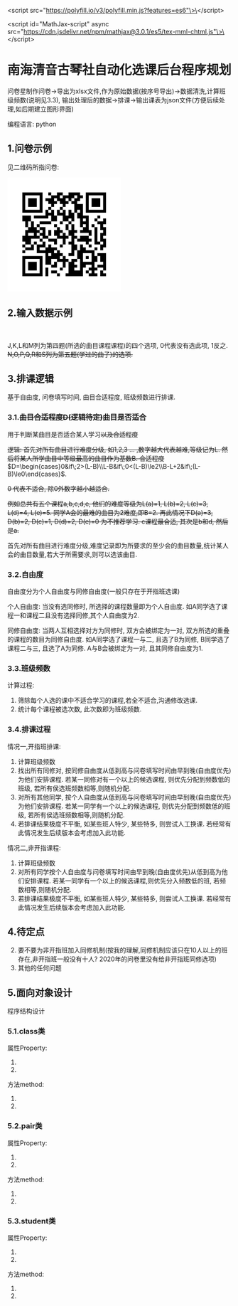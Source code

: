 \<script src="https://polyfill.io/v3/polyfill.min.js?features=es6"\>\</script\>

\<script id="MathJax-script" async src="https://cdn.jsdelivr.net/npm/mathjax@3.0.1/es5/tex-mml-chtml.js"\>\</script\>

# 南海清音古琴社自动化选课后台程序规划

问卷星制作问卷->导出为xlsx文件,作为原始数据(按序号导出)->数据清洗,计算班级频数(说明见3.3), 输出处理后的数据->排课->输出课表为json文件(方便后续处理,如后期建立图形界面)

编程语言: python

## 1.问卷示例

见二维码所指问卷:

<img src="./statistics/img/qrcode.jpg" style="zoom:50%;" />

## 2.输入数据示例

![]()

J,K,L和M列为第四题(所选的曲目课程课程)的四个选项, 0代表没有选此项, 1反之. ~~N,O,P,Q,R和S列为第五题(学过的曲子)的选项.~~

## 3.排课逻辑

基于自由度, 问卷填写时间, 曲目合适程度, 班级频数进行排课.

### 3.1.~~曲目合适程度D(逻辑待定)~~曲目是否适合

用于判断某曲目是否适合某人学习~~以及合适程度~~

~~逻辑: 首先对所有曲目进行难度分级, 如1,2,3 ... ,数字越大代表越难,等级记为L. 然后将某人所学曲目中等级最高的曲目作为基数B. 合适程度~~$D=\begin{cases}0&if\;2>(L-B)\\L-B&if\;0<(L-B)\le2\\B-L+2&if\;(L-B)\le0\end{cases}$.

~~0 代表不适合, 除0外数字越小越适合.~~

~~例如总共有五个课程a,b,c,d,e, 他们的难度等级为L(a)=1, L(b)=2, L(c)=3, L(d)=4, L(e)=5. 同学A会的最难的曲目为2难度,即B=2. 再此情况下D(a)=3, D(b)=2, D(c)=1, D(d)=2, D(e)=0 为不推荐学习. c课程最合适, 其次是b和d, 然后是a.~~

首先对所有曲目进行难度分级,难度记录即为所要求的至少会的曲目数量,统计某人会的曲目数量,若大于所需要求,则可以选该曲目.

### 3.2.自由度

自由度分为个人自由度与同修自由度(一般只存在于开指班选课)

个人自由度: 当没有选同修时, 所选择的课程数量即为个人自由度. 如A同学选了课程一和课程二且没有选择同修,其个人自由度为2.

同修自由度: 当两人互相选择对方为同修时, 双方会被绑定为一对, 双方所选的重叠的课程的数目为同修自由度. 如A同学选了课程一与二, 且选了B为同修, B同学选了课程二与三, 且选了A为同修. A与B会被绑定为一对, 且其同修自由度为1.

### 3.3.班级频数

计算过程: 

1. 筛除每个人选的课中不适合学习的课程,若全不适合,沟通修改选课.
2. 统计每个课程被选次数, 此次数即为班级频数.

### 3.4.排课过程

情况一,开指班排课: 

1. 计算班级频数
1. 找出所有同修对, 按同修自由度从低到高与问卷填写时间由早到晚(自由度优先)为他们安排课程. 若某一同修对有一个以上的候选课程, 则优先分配到频数低的班级, 若所有侯选班频数相等,则随机分配.
2. 对所有其他同学, 按个人自由度从低到高与问卷填写时间由早到晚(自由度优先)为他们安排课程. 若某一同学有一个以上的候选课程, 则优先分配到频数低的班级, 若所有侯选班频数相等,则随机分配.
3. 若排课结果极度不平衡, 如某些班人特少, 某些特多, 则尝试人工换课. 若经常有此情况发生后续版本会考虑加入此功能.

情况二,非开指课程:

1. 计算班级频数
2. 对所有同学按个人自由度与问卷填写时间由早到晚(自由度优先)从低到高为他们安排课程. 若某一同学有一个以上的候选课程,则优先分入频数低的班, 若频数相等,则随机分配.
3. 若排课结果极度不平衡, 如某些班人特少, 某些特多, 则尝试人工换课. 若经常有此情况发生后续版本会考虑加入此功能.

## 4.待定点

2. 要不要为非开指班加入同修机制(按我的理解,同修机制应该只在10人以上的班存在,非开指班一般没有十人? 2020年的问卷里没有给非开指班同修选项)
3. 其他的任何问题

## 5.面向对象设计

程序结构设计

### 5.1.class类

属性Property:

1. 
2. 

方法method:

1. 
2. 

### 5.2.pair类

属性Property:

1. 
2. 

方法method:

1. 
2. 

### 5.3.student类

属性Property:

1. 
2. 

方法method:

1. 
2. 